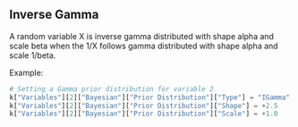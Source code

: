 
## Inverse Gamma

A random variable X is inverse gamma distributed with shape alpha and scale beta when
the 1/X follows gamma distributed with shape alpha and scale 1/beta.

Example:

```python
# Setting a Gamma prior distribution for variable 2
k["Variables"][2]["Bayesian"]["Prior Distribution"]["Type"] = "IGamma"
k["Variables"][2]["Bayesian"]["Prior Distribution"]["Shape"] = +2.5
k["Variables"][2]["Bayesian"]["Prior Distribution"]["Scale"] = +1.0
```
